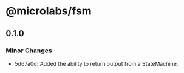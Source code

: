# @microlabs/fsm

## 0.1.0

### Minor Changes

- 5d67a0d: Added the ability to return output from a StateMachine.
